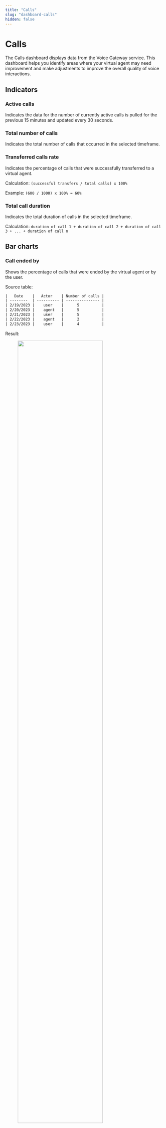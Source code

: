 ```yaml
---
title: "Calls"
slug: "dashboard-calls"
hidden: false
---
```


# Calls

The Calls dashboard displays data from the Voice Gateway service. This dashboard helps you identify areas where your virtual agent may need improvement and make adjustments to improve the overall quality of voice interactions.

## Indicators

### Active calls

Indicates the data for the number of currently active calls is pulled for the previous 15 minutes and updated every 30 seconds.

### Total number of calls

Indicates the total number of calls that occurred in the selected timeframe.

### Transferred calls rate

Indicates the percentage of calls that were successfully transferred to a virtual agent.

Calculation: `(successful transfers / total calls) x 100%`

Example: `(600 / 1000) x 100% = 60%`

### Total call duration

Indicates the total duration of calls in the selected timeframe.

Calculation: `duration of call 1 + duration of call 2 + duration of call 3 + ... + duration of call n`

## Bar charts

### Call ended by

Shows the percentage of calls that were ended by the virtual agent or by the user.

Source table:

```txt
|   Date    |   Actor    | Number of calls |
| --------  | ---------- | --------------- |
| 2/19/2023 |    user    |      5          |
| 2/20/2023 |    agent   |      5          |
| 2/21/2023 |    user    |      5          |
| 2/22/2023 |    agent   |      2          |
| 2/23/2023 |    user    |      4          |
```

Result:

<figure>
  <img class="image-center" src="{{config.site_url}}insights/images/calls/call-ended-by.png" width="80%" />
</figure>

### Top Intents

Shows the top-rated number of intents used, with a maximum of 6 intents shown in the summary view and 25 in the detailed view. Whenever an intent is matched, it is recorded in the analytics data. The data is then grouped by the matched intent and sorted in descending order.

Source table:

```txt
|  Intent           | Total number  | 
| ----------------- | ------------- |
| Pizza             |     25        |
| Order Pizza       |     10        |
| Order Ham Pizza   |     10        |
| Vegetarian        |     8         |
| Order meat pizza  |     2         |
| Order Bacon Pizza |     1         |
```

Result:

<figure>
  <img class="image-center" src="{{config.site_url}}insights/images/calls/top-intents.png" width="80%" />
</figure>

### Total call duration

Shows the total duration of calls in the selected timeframe.

Source table:

```txt
| Date      | totalCallDuration | averageCallDuration | minCallDuration | maxCallDuration |
| 2/19/2023 | 142000            | 23666.66667         |    10000        | 40000           |
| 2/20/2023 | 136000            | 19428.57143         |    1000         | 50000           |
| 2/21/2023 | 88000             | 14666.66667         |    2000         | 32000           |
| 2/22/2023 | 95000             | 31666.66667         |    12000        | 48000           |
| 2/23/2023 | 144000            | 20571.42857         |    2000         | 48000           |
```

Result:

<figure>
  <img class="image-center" src="{{config.site_url}}insights/images/calls/total-call-duration.png" width="80%" />
</figure>
  
## Line charts

### Total number of calls

Shows the number of inbound and outbound calls and summarizes them in a multi-line chart.

A multi-line chart consisting of three lines:
- Inbound -  the number of inbound calls on the timescale
- Outbound - the number of outbound calls on the timescale
- All - the number of all calls, summing up inbound and outbound, on a timescale.

A red horizontal line represents the customer's call limit. This line is shown if the information is present.

Source table:

```txt
|   Date    |   Type     | Number of calls |
| --------- | ---------- | --------------- |
| 2/20/2023 |  total     |        7        |
| 2/20/2023 |  inbound   |        7        |
| 2/20/2023 |  outbound  |        0        |
| 2/21/2023 |  total     |        6        |
| 2/21/2023 |  inbound   |        0        |
| 2/21/2023 |  outbound  |        6        |
| 2/22/2023 |  total     |        3        |
| 2/22/2023 |  inbound   |        3        |
| 2/22/2023 |  outbound  |        0        |
| 2/23/2023 |  total     |        7        |
| 2/23/2023 |  inbound   |        0        |
| 2/23/2023 |  outbound  |        7        |
```

Result:

<figure>
  <img class="image-center" src="{{config.site_url}}insights/images/calls/total-number-of-calls.png" width="80%" />
</figure>


### Abandon rate

Shows the percentage of people who left the call longer than 5s of being in the call.

Source table:

```txt
|   Date    | Left after 5s |   Total      |
| --------- | ------------ | ------------ |
| 2/20/2023 |      7       |      7       |
| 2/21/2023 |      3       |      6       |
| 2/22/2023 |      0       |      3       |
| 2/23/2023 |      3       |      7       |
```

Calculation: `(Number of people who left the call after 5 seconds / Total number of people who entered the call) x 100%`

Example: `(4 / 7) x 100% = 12.5%`

Result:

```txt
|   Date    |       %      |
| --------- | ------------ | 
| 2/20/2023 |  100         |  
| 2/21/2023 |  50          |
| 2/22/2023 |  0           |
| 2/23/2023 |  42.85714286 |
```

<figure>
  <img class="image-center" src="{{config.site_url}}insights/images/calls/abandon-rate.png" width="80%" />
</figure>

### TTS response time

Shows the time (in milliseconds) it takes for a voice agent to respond to a text-to-speech (TTS) conversion request. The TTS response time includes the time for the system to process the request, generate the audio, and deliver the output. This response time indicates how quickly the system responds to requests and is used to measure the performance of a TTS system.

Source table:

```txt
|   Date    | Duration  | 
| --------- | --------- | 
| 2/23/2023 |   13      | 
| 2/22/2023 |   18      | 
| 2/21/2023 |   15      | 
| 2/20/2023 |   13      |  
| 2/19/2023 |   14      | 
```
Result:

<figure>
  <img class="image-center" src="{{config.site_url}}insights/images/calls/tts-response-time.png" width="80%" />
</figure>

### Percentage (%) of transferred calls

Shows a multi-line presenting the percentage of calls successfully transferred to an agent.
The calculation excludes calls abandoned earlier.

Source table:

```txt
|   Date    | Transferred calls | Total calls | 
| --------- | ----------------- | ----------- | 
| 2/23/2023 |        3          |    6        | 
| 2/22/2023 |        3          |    7        | 
| 2/21/2023 |        2          |    4        | 
| 2/20/2023 |        0          |    2        | 
| 2/19/2023 |        3          |    7        | 
```
Calculation: `(Number of transferred calls / Total number of calls) * 100`

Example: `(3 / 6) * 100 = 50%`

Result:

```txt
| Date      | Transferred calls | 
| --------- | ----------------- |
| 2/19/2023 | 50                | 
| 2/20/2023 | 42.85714286       |  
| 2/21/2023 | 50                | 
| 2/22/2023 | 0                 | 
| 2/23/2023 | 42.85714286       | 
```

<figure>
  <img class="image-center" src="{{config.site_url}}insights/images/calls/transfered-calls.png" width="80%" />
</figure>